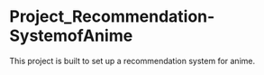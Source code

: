 # Project_Recommendation-SystemofAnime
This project is built to set up a recommendation system for anime.
